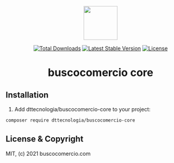 <p align="center">
<img src="buscocomercio.png"  height="90">
</p>

<p align="center">
<a href="https://packagist.org/packages/dttecnologia/buscocomercio-core"><img src="https://poser.pugx.org/dttecnologia/buscocomercio-core/d/total.svg" alt="Total Downloads"></a>
<a href="https://packagist.org/packages/dttecnologia/buscocomercio-core"><img src="https://poser.pugx.org/dttecnologia/buscocomercio-core/v/stable.svg" alt="Latest Stable Version"></a>
<a href="https://packagist.org/packages/dttecnologia/buscocomercio-core"><img src="https://poser.pugx.org/dttecnologia/buscocomercio-core/license.svg" alt="License"></a>
</p>

<h1 align="center">buscocomercio core</h1>

## Installation

1) Add dttecnologia/buscocomercio-core to your project:

```bash
composer require dttecnologia/buscocomercio-core
```

## License & Copyright

MIT, (c) 2021 buscocomercio.com